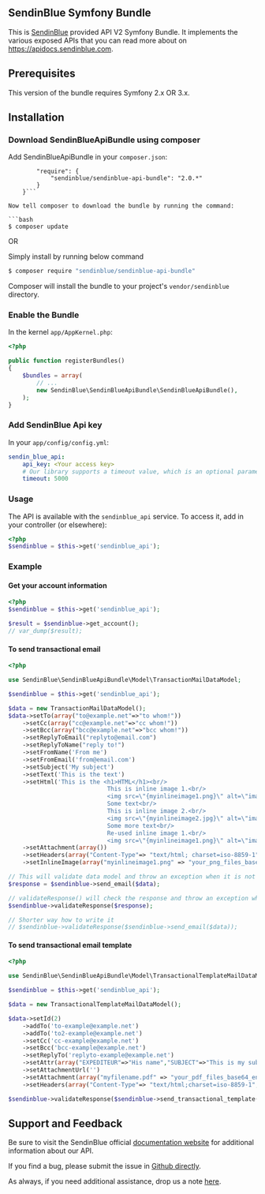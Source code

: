 ## SendinBlue Symfony Bundle

This is [SendinBlue](https://www.sendinblue.com) provided API V2 Symfony Bundle. It implements the various exposed APIs that you can read more about on https://apidocs.sendinblue.com.


## Prerequisites

This version of the bundle requires Symfony 2.x OR 3.x.

## Installation

### Download SendinBlueApiBundle using composer

Add SendinBlueApiBundle in your `composer.json`:

```{
        "require": {
            "sendinblue/sendinblue-api-bundle": "2.0.*"
        }
    }```

Now tell composer to download the bundle by running the command:

```bash
$ composer update
```

OR

Simply install by running below command

```bash
$ composer require "sendinblue/sendinblue-api-bundle"
```

Composer will install the bundle to your project's `vendor/sendinblue` directory.


### Enable the Bundle

In the kernel `app/AppKernel.php`:

```php
<?php

public function registerBundles()
{
    $bundles = array(
        // ...
        new SendinBlue\SendinBlueApiBundle\SendinBlueApiBundle(),
    );
}
```


### Add SendinBlue Api key

In your `app/config/config.yml`:

```yaml
sendin_blue_api:
    api_key: <Your access key>
    # Our library supports a timeout value, which is an optional parameter, default is 30,000 MS ( 30 secs )
    timeout: 5000
```


### Usage

The API is available with the `sendinblue_api` service.
To access it, add in your controller (or elsewhere):

```php
<?php
$sendinblue = $this->get('sendinblue_api');
```

### Example

#### Get your account information

```php
<?php
$sendinblue = $this->get('sendinblue_api');

$result = $sendinblue->get_account();
// var_dump($result);
```

#### To send transactional email
```php
<?php

use SendinBlue\SendinBlueApiBundle\Model\TransactionMailDataModel;

$sendinblue = $this->get('sendinblue_api');

$data = new TransactionMailDataModel();
$data->setTo(array("to@example.net"=>"to whom!"))
	->setCc(array("cc@example.net"=>"cc whom!"))
	->setBcc(array("bcc@example.net"=>"bcc whom!"))
	->setReplyToEmail("replyto@email.com")
	->setReplyToName("reply to!")
	->setFromName('From me')
	->setFromEmail('from@email.com')
	->setSubject('My subject')
	->setText('This is the text')
	->setHtml('This is the <h1>HTML</h1><br/>
                            This is inline image 1.<br/>
                            <img src=\"{myinlineimage1.png}\" alt=\"image1\" border=\"0\"><br/>
                            Some text<br/>
                            This is inline image 2.<br/>
                            <img src=\"{myinlineimage2.jpg}\" alt=\"image2\" border=\"0\"><br/>
                            Some more text<br/>
                            Re-used inline image 1.<br/>
                            <img src=\"{myinlineimage1.png}\" alt=\"image3\" border=\"0\">')
    ->setAttachment(array())
    ->setHeaders(array("Content-Type"=> "text/html; charset=iso-8859-1","X-param1"=> "value1", "X-param2"=> "value2","X-Mailin-custom"=>"my custom value", "X-Mailin-IP"=> "102.102.1.2", "X-Mailin-Tag" => "My tag"))
    ->setInlineImage(array("myinlineimage1.png" => "your_png_files_base64_encoded_chunk_data","myinlineimage2.jpg" => "your_jpg_files_base64_encoded_chunk_data"));

// This will validate data model and throw an exception when it is not valid
$response = $sendinblue->send_email($data);

// validateResponse() will check the response and throw an exception when it fails
$sendinblue->validateResponse($response);

// Shorter way how to write it
// $sendinblue->validateResponse($sendinblue->send_email($data));
```

#### To send transactional email template
```php
<?php

use SendinBlue\SendinBlueApiBundle\Model\TransactionalTemplateMailDataModel;

$sendinblue = $this->get('sendinblue_api');

$data = new TransactionalTemplateMailDataModel();

$data->setId(2)
	->addTo('to-example@example.net')
	->addTo('to2-example@example.net')
	->setCc('cc-example@example.net')
	->setBcc('bcc-example@example.net')
	->setReplyTo('replyto-example@example.net')
	->setAttr(array("EXPEDITEUR"=>"His name","SUBJECT"=>"This is my subject"))
	->setAttachmentUrl('')
	->setAttachment(array("myfilename.pdf" => "your_pdf_files_base64_encoded_chunk_data"))
	->setHeaders(array("Content-Type"=> "text/html;charset=iso-8859-1", "X-param1"=> "value1", "X-param2"=> "value2", "X-Mailin-custom"=>"my custom value","X-Mailin-tag"=>"my tag value"));

$sendinblue->validateResponse($sendinblue->send_transactional_template($data));
```

## Support and Feedback

Be sure to visit the SendinBlue official [documentation website](https://apidocs.sendinblue.com) for additional information about our API.

If you find a bug, please submit the issue in [Github directly](https://github.com/mailin-api/sendinblue-api-bundle/issues).

As always, if you need additional assistance, drop us a note [here](https://apidocs.sendinblue.com/support/).
